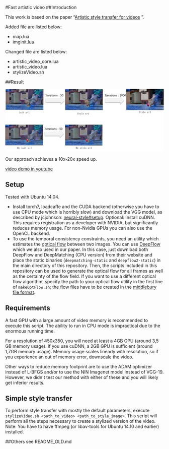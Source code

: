 #Fast artistic video
##Introduction

This work is based on the paper “[Artistic style transfer for videos](http://arxiv.org/abs/1604.08610) ”.

Added file are listed below:

* map.lua
* imginit.lua

Changed file are listed below:

* artistic_video_core.lua
* artistic_video.lua
* stylizeVideo.sh

##Result

<img src="pic/result.png"></img>

Our approach achieves a 10x-20x
speed up.

[video demo in youtube](https://youtu.be/qmVblhNhwNk)
## Setup

Tested with Ubuntu 14.04.

* Install torch7, loadcaffe and the CUDA backend (otherwise you have to use CPU mode which is horribly slow) and download the VGG model, as described by jcjohnson: [neural-style#setup](https://github.com/jcjohnson/neural-style#setup). Optional: Install cuDNN. This requires registration as a developer with NVIDIA, but significantly reduces memory usage. For non-Nvidia GPUs you can also use the OpenCL backend.
* To use the temporal consistency constraints, you need an utility which estimates the [optical flow](https://en.wikipedia.org/wiki/Optical_flow) between two images. You can use [DeepFlow](http://lear.inrialpes.fr/src/deepflow/) which we also used in our paper. In this case, just download both DeepFlow and DeepMatching (CPU version) from their website and place the static binaries (`deepmatching-static` and `deepflow2-static`) in the main directory of this repository. Then, the scripts included in this repository can be used to generate the optical flow for all frames as well as the certainty of the flow field. If you want to use a different optical flow algorithm, specify the path to your optical flow utility in the first line of `makeOptFlow.sh`; the flow files have to be created in the [middlebury file format](http://vision.middlebury.edu/flow/code/flow-code/README.txt).

## Requirements

A fast GPU with a large amount of video memory is recommended to execute this script. The ability to run in CPU mode is impractical due to the enormous running time.

For a resolution of 450x350, you will need at least a 4GB GPU (around 3,5 GB memory usage). If you use cuDNN, a 2GB GPU is sufficient (around 1,7GB memory usage). Memory usage scales linearly with resolution, so if you experience an out of memory error, downscale the video.

Other ways to reduce memory footprint are to use the ADAM optimizer instead of L-BFGS and/or to use the NIN Imagenet model instead of VGG-19. However, we didn't test our method with either of these and you will likely get inferior results.

## Simple style transfer

To perform style transfer with mostly the default parameters, execute `stylizeVideo.sh <path_to_video> <path_to_style_image>`. This script will perform all the steps necessary to create a stylized version of the video. Note: You have to have ffmpeg (or libav-tools for Ubuntu 14.10 and earlier) installed.

##Others
see README_OLD.md
